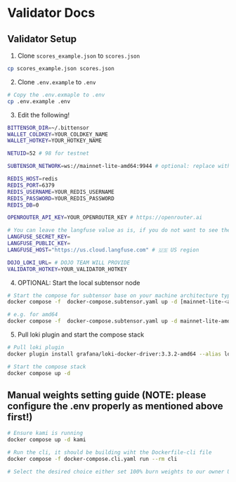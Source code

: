 # Validator Docs

## Validator Setup

1. Clone `scores_example.json` to `scores.json`

```bash
cp scores_example.json scores.json
```

2. Clone `.env.example` to `.env`

```bash
# Copy the .env.exmaple to .env
cp .env.example .env
```

3.  Edit the following!

```bash
BITTENSOR_DIR=~/.bittensor
WALLET_COLDKEY=YOUR_COLDKEY_NAME
WALLET_HOTKEY=YOUR_HOTKEY_NAME

NETUID=52 # 98 for testnet

SUBTENSOR_NETWORK=ws://mainnet-lite-amd64:9944 # optional: replace with your custom node or `test` for testnet or finney for mainnet

REDIS_HOST=redis
REDIS_PORT=6379
REDIS_USERNAME=YOUR_REDIS_USERNAME
REDIS_PASSWORD=YOUR_REDIS_PASSWORD
REDIS_DB=0

OPENROUTER_API_KEY=YOUR_OPENROUTER_KEY # https://openrouter.ai

# You can leave the langfuse value as is, if you do not want to see the logging trace of the llm calls
LANGFUSE_SECRET_KEY=
LANGFUSE_PUBLIC_KEY=
LANGFUSE_HOST="https://us.cloud.langfuse.com" # 🇺🇸 US region

DOJO_LOKI_URL= # DOJO TEAM WILL PROVIDE
VALIDATOR_HOTKEY=YOUR_VALIDATOR_HOTKEY
```

4. OPTIONAL: Start the local subtensor node

```bash
# Start the compose for subtensor base on your machine architecture type
docker compose -f  docker-compose.subtensor.yaml up -d [mainnet-lite-<amd64|arm64> | testnet-lite-<amd64|arm64>]

# e.g. for amd64
docker compose -f  docker-compose.subtensor.yaml up -d mainnet-lite-amd64
```

5. Pull loki plugin and start the compose stack

```bash
# Pull loki plugin
docker plugin install grafana/loki-docker-driver:3.3.2-amd64 --alias loki --grant-all-permissions

# Start the compose stack
docker compose up -d
```

## Manual weights setting guide (NOTE: please configure the .env properly as mentioned above first!)

```bash
# Ensure kami is running
docker compose up -d kami

# Run the cli, it should be building wiht the Dockerfile-cli file
docker compose -f docker-compose.cli.yaml run --rm cli

# Select the desired choice either set 100% burn weights to our owner UID 158 or set weights based on the scores.json file
```
